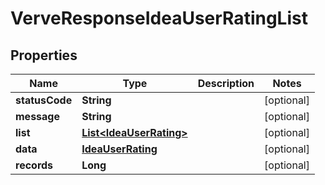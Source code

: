 
# VerveResponseIdeaUserRatingList

## Properties
Name | Type | Description | Notes
------------ | ------------- | ------------- | -------------
**statusCode** | **String** |  |  [optional]
**message** | **String** |  |  [optional]
**list** | [**List&lt;IdeaUserRating&gt;**](IdeaUserRating.md) |  |  [optional]
**data** | [**IdeaUserRating**](IdeaUserRating.md) |  |  [optional]
**records** | **Long** |  |  [optional]



